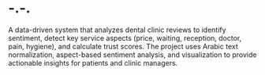 # -.-.
A data-driven system that analyzes dental clinic reviews to identify sentiment, detect key service aspects (price, waiting, reception, doctor, pain, hygiene), and calculate trust scores. The project uses Arabic text normalization, aspect-based sentiment analysis, and visualization to provide actionable insights for patients and clinic managers.
